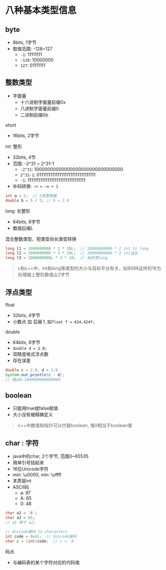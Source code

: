 # 八种基本类型信息

## byte

- 8bits, 1字节
- 取值范围: -128~127
  - `-1`:   11111111
  - `-128`: 10000000
  - `127`:  01111111

## 整数类型

- 字面量
  - 十六进制字面量前缀0x
  - 八进制字面量前缀0
  - 二进制前缀0b

short

- 16bits, 2字节

int: 整形

- 32bits, 4节
- 范围: -2^31 ~ 2^31-1
  - `-2^31`:  10000000000000000000000000000000
  - `2^31-1`: 01111111111111111111111111111111
  - `-1`:     11111111111111111111111111111111
- 补码转换: `-n = ~n + 1`

```java
int a = 5;  // 5是整数量
double b = 5 / 2; // b = 2.0
```

long: 长整形

- 64bits, 8字节
- 数值后缀L

混合整数类型，短类型向长类型转换

```java
long l1 = 1000000000 * 2 * 10L;  // 10000000000 * 2 int to long
long l2 = 1000000000 * 3 * 10L;  // 10000000000 * 3 int溢出
long l3 = 1000000000L * 3 * 10;  // 始终是long
```

> c和c++中，int和long等类型的大小与目标平台有关，如8086这样的16为处理器上整形数值占2字节

## 浮点类型

float

- 32bits, 4字节
- 小数点 加 后缀 f, 如`float f = 624.424f;`

double

- 64bits, 8字节
- `double d = 1.0;`
- 双精度格式浮点数
- 存在误差

```java
double c = 2.0, d = 1.9
System.out.println(c - d);
// 输出0.1000000000000009
```

## boolean

- 只能用true或false赋值
- 大小没有被精确定义

> c++中数值和指针可以代替boolean, 值0相当于boolean值

## char : 字符

- java中的char, 2个字节, 范围0~65535
- 用单引号括起来
- 16位Unicode字符
- min: \\u0000, min: \\uffff 
- 本质是int
- ASCII码
  - a: 97
  - A: 65
  - 0: 48

```java
char a1 = 'A';
char a2 = 65;
// a1 等于 a2;

// Unicode编码 to characters
int code = 0x41;  // Unicode编码
char c = (int)code;  // c = 'A'
```

码点

- 与编码表的某个字符对应的代码值

